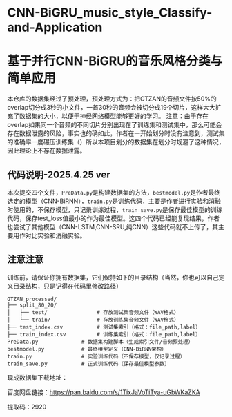 # CNN-BiGRU_music_style_Classify-and-Application
# 基于并行CNN-BiGRU的音乐风格分类与简单应用

本仓库的数据集经过了预处理，预处理方式为：把GTZAN的音频文件按50%的overlap切分成3秒的小文件，一首30秒的音频会被切分成19个切片，这样大大扩充了数据集的大小，以便于神经网络模型能够更好的学习。
注意：由于存在overlap如果同一个音频的不同切片分别出现在了训练集和测试集中，那么可能会存在数据泄露的风险，事实也的确如此，作者在一开始划分时没有注意到，测试集的准确率一度碾压训练集（）所以本项目划分的数据集在划分时规避了这种情况，因此理论上不存在数据泄露。

## 代码说明-2025.4.25 ver

本次提交四个文件，`PreData.py`是构建数据集的方法，`bestmodel.py`是作者最终选定的模型（CNN-BiRNN），`train.py`是训练代码，主要是作者进行实验和消融时使用的，不保存模型，只记录训练过程，`train_save.py`是保存最佳模型的训练代码，保存test_loss值最小的作为最佳模型。这四个代码已经能复现结果，作者也尝试了其他模型（CNN-LSTM,CNN-SRU,纯CNN）这些代码就不上传了，其主要用作对比实验和消融实验。

## 注意注意

训练前，请保证你拥有数据集，它们保持如下的目录结构（当然，你也可以自己定义目录结构，只是记得在代码里修改路径）

```
GTZAN_processed/
├── split_80_20/
│   ├── test/                # 存放测试集音频文件（WAV格式）
│   └── train/               # 存放训练集音频文件（WAV格式）
├── test_index.csv           # 测试集索引（格式：file_path,label）
├── train_index.csv          # 训练集索引（格式：file_path,label）
PreData.py              # 数据集构建脚本（生成索引文件/音频预处理）
bestmodel.py            # 最终模型定义（CNN-BiRNN架构）
train.py                # 实验训练代码（不保存模型，仅记录过程）
train_save.py           # 正式训练代码（保存最佳模型参数）
```



现成数据集下载地址：

百度网盘链接：https://pan.baidu.com/s/1TixJaVoTiTya-uGbWKaZKA 

提取码：2920 
